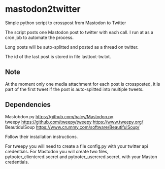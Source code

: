 # mastodon2twitter
Simple python script to crosspost from Mastodon to Twitter

The script posts one Mastodon post to twitter with each call. I run at as a cron job to automate the process.

Long posts will be auto-splitted and posted as a thread on twitter.

The id of the last post is stored in file lasttoot-tw.txt.  

## Note
At the moment only one media attachment for each post is crossposted, it is part of the first tweet if the post is auto-splitted into multiple tweets.

## Dependencies
Mastobdon.py https://github.com/halcy/Mastodon.py  
tweepy https://github.com/tweepy/tweepy https://www.tweepy.org/  
BeautidulSoup https://www.crummy.com/software/BeautifulSoup/ 

Follow their installation instructions.

For tweepy you will need to create a file config.py with your twitter api credentials. For Mastodon you will create two files, pytooter_clientcred.secret and pytooter_usercred.secret, with your Maston credentials.
